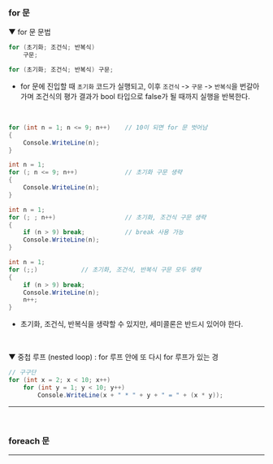 ### for 문
▼ for 문 문법
```csharp
for (초기화; 조건식; 반복식)
    구문;

for (초기화; 조건식; 반복식) 구문;
```
- for 문에 진입할 때 `초기화` 코드가 실행되고, 이후 `조건식` -> `구문` -> `반복식`을 번갈아 가며 조건식의 평가 결과가 bool 타입으로 false가 될 때까지 실행을 반복한다.
<br>

```csharp
for (int n = 1; n <= 9; n++)    // 10이 되면 for 문 벗어남
{
    Console.WriteLine(n);
}

int n = 1;
for (; n <= 9; n++)             // 초기화 구문 생략
{
    Console.WriteLine(n);
}

int n = 1;
for (; ; n++)                   // 초기화, 조건식 구문 생략
{
    if (n > 9) break;           // break 사용 가능
    Console.WriteLine(n);
}

int n = 1;
for (;;)            // 초기화, 조건식, 반복식 구문 모두 생략
{
    if (n > 9) break;
    Console.WriteLine(n);
    n++;
}
```
- 초기화, 조건식, 반복식을 생략할 수 있지만, 세미콜론은 반드시 있어야 한다.
<br>

▼ 중첩 루프 (nested loop) : for 루프 안에 또 다시 for 루프가 있는 경
```csharp
// 구구단
for (int x = 2; x < 10; x++)
    for (int y = 1; y < 10; y++)
        Console.WriteLine(x + " * " + y + " = " + (x * y));
```
****
<br>

### foreach 문



****
<br>
